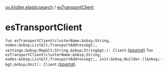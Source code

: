 [uy.klutter.elasticsearch](index.md) / [esTransportClient](.)


# esTransportClient

`fun esTransportClient(clusterName:&nbsp;String, nodes:&nbsp;List&lt;TransportAddress&gt;, settings:&nbsp;Map&lt;String,&nbsp;String&gt;): Client` [(source)](https://github.com/kohesive/klutter/blob/master/elasticsearch-jdk7/src/main/kotlin/uy/klutter/elasticsearch/Client.kt#L58)
`fun esTransportClient(clusterName:&nbsp;String, nodes:&nbsp;List&lt;TransportAddress&gt;, init:&nbsp;Builder.()&nbsp;-&gt;&nbsp;Unit): Client` [(source)](https://github.com/kohesive/klutter/blob/master/elasticsearch-jdk7/src/main/kotlin/uy/klutter/elasticsearch/Client.kt#L66)


